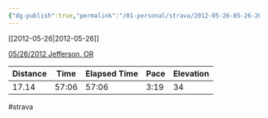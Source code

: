 ```yaml
---
{"dg-publish":true,"permalink":"/01-personal/strava/2012-05-26-05-26-2012-jefferson-or/"}
---
```



[[2012-05-26\|2012-05-26]]

[05/26/2012 Jefferson, OR](https://www.strava.com/activities/21278423)

| Distance | Time  | Elapsed Time | Pace | Elevation |
| -------- | ----- | ------------ | ---- | --------- |
| 17.14    | 57:06 | 57:06        | 3:19 | 34        |




#strava
